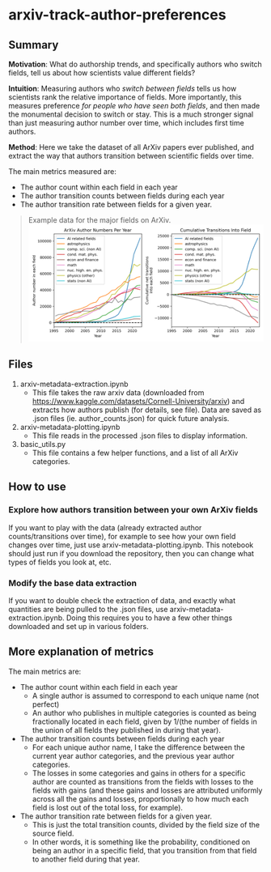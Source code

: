 # arxiv-track-author-preferences 

 
## Summary 
**Motivation**: What do authorship trends, and specifically authors who switch fields, tell us about how scientists value different fields? 

**Intuition**: Measuring authors who *switch between fields* tells us how scientists rank the relative importance of fields. 
More importantly, this measures preference *for people who have seen both fields*, and then made the monumental decision to switch or stay.
This is a much stronger signal than just measuring author number over time, which includes first time authors. 

**Method**: Here we take the dataset of all ArXiv papers ever published, and extract the way that authors transition between scientific fields over time. 

The main metrics measured are:
- The author count within each field in each year
- The author transition counts between fields during each year
- The author transition rate between fields for a given year.
 
> Example data for the major fields on ArXiv.
![Alt text](plots/major_categories/Fields_summary.png?raw=true "Optional") 

## Files

1. arxiv-metadata-extraction.ipynb 
   - This file takes the raw arxiv data 
   (downloaded from https://www.kaggle.com/datasets/Cornell-University/arxiv)
   and extracts how authors publish (for details, see file). 
   Data are saved as .json files (ie. author_counts.json) for quick future analysis.
2. arxiv-metadata-plotting.ipynb 
   - This file reads in the processed .json files to display information. 
3. basic_utils.py 
   - This file contains a few helper functions, and a list of all ArXiv categories.

## How to use

### Explore how authors transition between your own ArXiv fields
If you want to play with the data (already extracted author counts/transitions over time), 
for example to see how your own field changes over time, just use arxiv-metadata-plotting.ipynb. 
This notebook should just run if you download the repository, then you can change what types of fields you look at, etc.


### Modify the base data extraction
If you want to double check the extraction of data, and exactly what quantities are being pulled
to the .json files, use arxiv-metadata-extraction.ipynb.
Doing this requires you to have a few other things downloaded and set up in various folders.


## More explanation of metrics
The main metrics are:
- The author count within each field in each year 
  - A single author is assumed to correspond to each unique name (not perfect)
  - An author who publishes in multiple categories is counted as being fractionally located in each field,
  given by 1/(the number of fields in the union of all fields they published in during that year).
- The author transition counts between fields during each year
  - For each unique author name, I take the difference between the current year author categories, and the
  previous year author categories.
  - The losses in some categories and gains in others for a specific author are counted as transitions from
  the fields with losses to the fields with gains (and these gains and losses are attributed uniformly 
  across all the gains and losses, proportionally to how much each field is lost out of the total loss, for example).
- The author transition rate between fields for a given year.
  - This is just the total transition counts, divided by the field size of the source field.
  - In other words, it is something like the probability, conditioned on being an author in a specific field, that you transition
  from that field to another field during that year.
